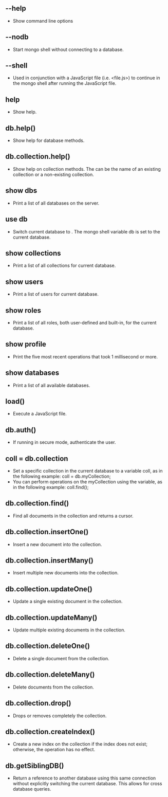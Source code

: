 ## --help

* Show command line options

## --nodb

* Start mongo shell without connecting to a database.

## --shell

* Used in conjunction with a JavaScript file (i.e. <file.js>) to continue in the mongo shell after running the JavaScript file.

## help

* Show help.

## db.help()

* Show help for database methods.

## db.collection.help()
  
* Show help on collection methods. The <collection> can be the name of an existing collection or a non-existing collection.

## show dbs
  
* Print a list of all databases on the server.

## use db
  
* Switch current database to <db>. The mongo shell variable db is set to the current database.

## show collections
  
* Print a list of all collections for current database.

## show users
  
* Print a list of users for current database.

## show roles
  
* Print a list of all roles, both user-defined and built-in, for the current database.

## show profile
  
* Print the five most recent operations that took 1 millisecond or more.

## show databases
  
* Print a list of all available databases.

## load()
  
* Execute a JavaScript file.

## db.auth()
  
* If running in secure mode, authenticate the user.

## coll = db.collection
  
  
* Set a specific collection in the current database to a variable coll, as in the following example: coll = db.myCollection;
* You can perform operations on the myCollection using the variable, as in the following example: coll.find();

## db.collection.find()
    
* Find all documents in the collection and returns a cursor.

## db.collection.insertOne()
    
* Insert a new document into the collection.

## db.collection.insertMany()
    
* Insert multiple new documents into the collection.

## db.collection.updateOne()
   
* Update a single existing document in the collection.

## db.collection.updateMany()
  
* Update multiple existing documents in the collection.

## db.collection.deleteOne()
  
* Delete a single document from the collection.

## db.collection.deleteMany()
  
* Delete documents from the collection.

## db.collection.drop()
    
* Drops or removes completely the collection.

## db.collection.createIndex()
   
* Create a new index on the collection if the index does not exist; otherwise, the operation has no effect.

## db.getSiblingDB()
  
* Return a reference to another database using this same connection without explicitly switching the current database. This allows for cross database queries.
